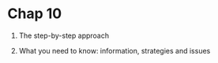 Chap 10
===

1. The step-by-step approach

2. What you need to know: information, strategies and issues